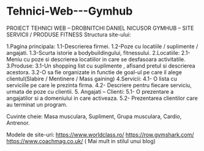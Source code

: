 # Tehnici-Web---Gymhub


PROIECT TEHNICI WEB – DROBNITCHI DANIEL NICUSOR
GYMHUB – SITE SERVICII / PRODUSE FITNESS
Structura site-ului:

1.Pagina principala:
    1.1-Descrierea firmei.
    1.2-Poze cu locatiile / suplimente / angajati.
    1.3-Scurta istorie a bodybuildingului, fitnessului.
2.Locatiile:
    2.1-Meniu cu poze si descrierea locatiilor in care se desfasoara activitatile.
3.Produse:
    3.1-Un shopping list cu suplimente , afisand pretul si descrierea acestora.
    3.2-O sa fie organizate in functie de goal-ul pe care il alege clientul(Slabire / Mentinere / Mass gaining)
4.Servicii:
    4.1- O lista cu serviciile pe care le prezinta firma.
    4.2- Descriere pentru fiecare serviciu, urmata de poze cu clientii.
5. Angajati – Clienti:
    5.1- O prezentare a angajatilor si a domeniului in care activeaza.
    5.2- Prezentarea clientilor care au terminat un program.

Cuvinte cheie: Masa musculara, Supliment, Grupa musculara, Cardio, Antrenor.

Modele de site-uri:
https://www.worldclass.ro/
https://row.gymshark.com/
https://www.coachmag.co.uk/ ( Mai mult in stilul unui blog)

